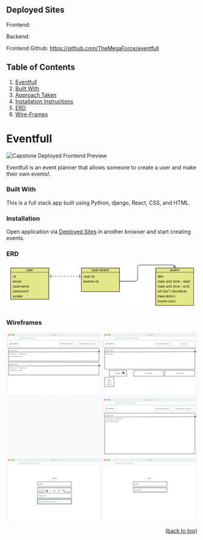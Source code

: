 Deployed Sites
---
Frontend: 

Backend: 

Frontend Github: https://github.com/TheMegaForce/eventfull

<!--Table of Contents-->
Table of Contents
---
<ol>
  <li>
    <a href= "#eventfull">Eventfull</a>
      <li><a href="#built-with">Built With</a></li>
    </li>
    <li>
      <a href="#approach-taken">Approach Taken</a>

  <li><a href="#installation-instructions">Installation Instructions</a></li>
    <li><a href="#erd">ERD</a></li>       
    <li><a href="#wireframes">Wire-Frames</a></li>       
</ol>

<!--About the Project-->
# Eventfull
![Capstone Deployed Frontend Preview](<README-IMAGES/Screenshot 2023-11-07 135243.png>)

Eventfull is an event planner that allows someone to create a user and make their own events!.

### Built With
This is a full stack app built using Python, django, React, CSS, and HTML.

### Installation 
Open application via <a href="#deployed-sites">Deployed Sites</a> in another browser and start creating events. 

### ERD
![**Capstone ERD**](<README-IMAGES/Screenshot 2023-11-08 171746.png>)

### Wireframes
![**Capstone wireframes**](<README-IMAGES/Screenshot 2023-11-08 174205.png>)
![**Capstone wireframes**](<README-IMAGES/Screenshot 2023-11-08 174126.png>)


<p align="right">(<a href="#top">back to top</a>)</p>